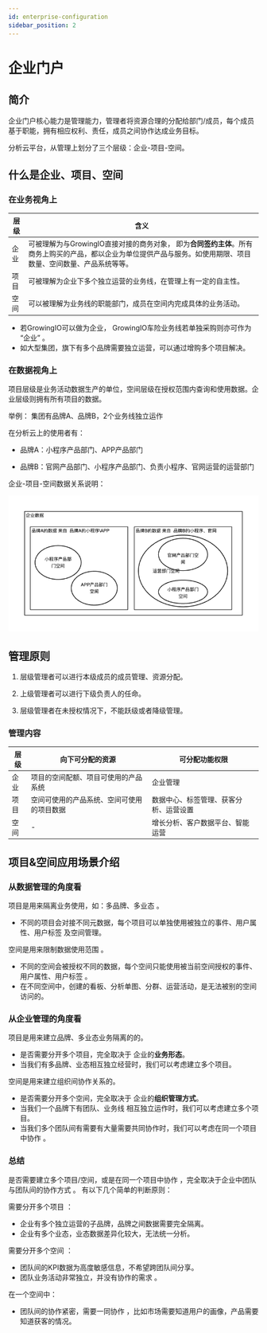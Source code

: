 ```yaml
---
id: enterprise-configuration
sidebar_position: 2
---
```


# 企业门户

## 简介[](#jian-jie)

企业门户核心能力是管理能力，管理者将资源合理的分配给部门/成员，每个成员基于职能，拥有相应权利、责任，成员之间协作达成业务目标。

分析云平台，从管理上划分了三个层级：企业-项目-空间。

## 什么是企业、项目、空间

### 在业务视角上

| 层级 | 含义 |
| ---- | -----  |
企业 | 可被理解为与GrowingIO直接对接的商务对象， 即为**合同签约主体**。所有商务上购买的产品，都以企业为单位提供产品与服务。如使用期限、项目数量、空间数量、产品系统等等。|
项目 | 可被理解为企业下多个独立运营的业务线，在管理上有一定的自主性。
空间 | 可以被理解为业务线的职能部门，成员在空间内完成具体的业务活动。

* 若GrowingIO可以做为企业， GrowingIO车险业务线若单独采购则亦可作为 “企业” 。
* 如大型集团，旗下有多个品牌需要独立运营，可以通过增购多个项目解决。

### 在数据视角上

项目层级是业务活动数据生产的单位，空间层级在授权范围内查询和使用数据。企业层级则拥有所有项目的数据。

举例：
集团有品牌A、品牌B，2个业务线独立运作

在分析云上的使用者有：

* 品牌A：小程序产品部门、APP产品部门

* 品牌B：官网产品部门、小程序产品部门、负责小程序、官网运营的运营部门

企业-项目-空间数据关系说明：

![图 4](/img/3cengjishujuguanxi_README.png)  

## 管理原则

1. 层级管理者可以进行本级成员的成员管理、资源分配。

2. 上级管理者可以进行下级负责人的任命。

3. 层级管理者在未授权情况下，不能跃级或者降级管理。

### 管理内容

| 层级 | 向下可分配的资源 | 可分配功能权限 |
| ---- | -----  |  ---- |
| 企业 | 项目的空间配额、项目可使用的产品系统 | 企业管理 |
| 项目 | 空间可使用的产品系统、空间可使用的项目数据 |  数据中心、标签管理、获客分析、运营设置
| 空间 | - | 增长分析、客户数据平台、智能运营 |

## 项目&空间应用场景介绍

### 从数据管理的角度看

项目是用来隔离业务使用，如：多品牌、多业态 。

* 不同的项目会对接不同元数据，每个项目可以单独使用被独立的事件、用户属性、用户标签 及空间管理。

空间是用来限制数据使用范围 。

* 不同的空间会被授权不同的数据，每个空间只能使用被当前空间授权的事件、用户属性、用户标签 。
* 在不同空间中，创建的看板、分析单图、分群、运营活动，是无法被别的空间访问的。

### 从企业管理的角度看

项目是用来建立品牌、多业态业务隔离的的。

* 是否需要分开多个项目，完全取决于 企业的**业务形态**。
* ‌当我们有多品牌、业态相互独立经营时，我们可以考虑建立多个项目。

空间是用来建立组织间协作关系的。

* 是否需要分开多个空间，完全取决于 企业的**组织管理方式**。
* ‌当我们一个品牌下有团队、业务线 相互独立运作时，我们可以考虑建立多个项目。
* 当我们多个团队间有需要有大量需要共同协作时，我们可以考虑在同一个项目中协作 。

### 总结

是否需要建立多个项目/空间，或是在同一个项目中协作 ，完全取决于企业中团队与团队间的协作方式 。 有以下几个简单的判断原则：  
  
需要分开多个项目 ：

* 企业有多个独立运营的子品牌，品牌之间数据需要完全隔离。
* 企业有多个业态，业态数据差异化较大，无法统一分析。
  
需要分开多个空间 ：

* 团队间的KPI数据为高度敏感信息，不希望跨团队间分享。
* 团队业务活动非常独立，并没有协作的需求 。

在一个空间中：

* 团队间的协作紧密，需要一同协作 ，比如市场需要知道用户的画像，产品需要知道获客的情况。